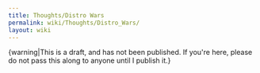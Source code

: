 ```yaml
---
title: Thoughts/Distro Wars
permalink: wiki/Thoughts/Distro_Wars/
layout: wiki
---
```


{warning|This is a draft, and has not been published. If you're here,
please do not pass this along to anyone until I publish it.}
